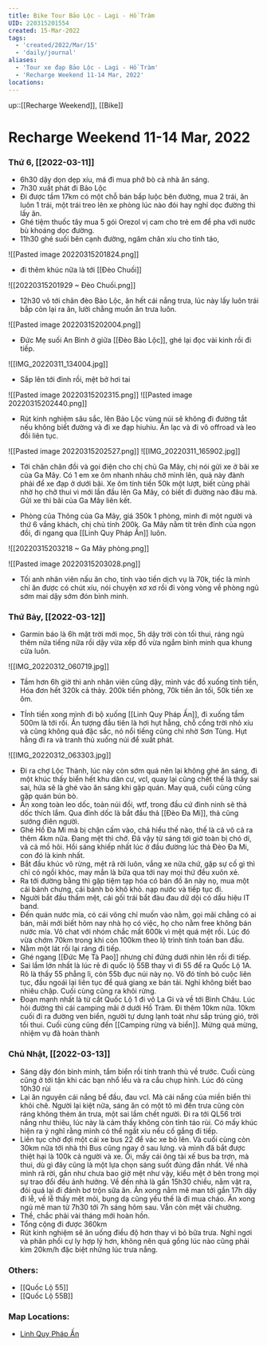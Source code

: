 ```yaml
---
title: Bike Tour Bảo Lộc - Lagi - Hồ Tràm
UID: 220315201554
created: 15-Mar-2022
tags:
  - 'created/2022/Mar/15'
  - 'daily/journal'
aliases:
  - 'Tour xe đạp Bảo Lộc - Lagi - Hồ Tràm'
  - 'Recharge Weekend 11-14 Mar, 2022'
locations: 
---
```

up::[[Recharge Weekend]], [[Bike]]

# Recharge Weekend 11-14 Mar, 2022

### Thứ 6, [[2022-03-11]]
- 6h30 dậy dọn dẹp xíu, má đi mua phở bò cả nhà ăn sáng.
- 7h30 xuất phát đi Bảo Lộc
- Đi được tầm 17km có một chỗ bán bắp luộc bên đường, mua 2 trái, ăn luôn 1 trái, một trái treo lên xe phòng lúc nào đói hay nghỉ dọc đường thì lấy ăn.
- Ghé tiệm thuốc tây mua 5 gói Orezol vị cam cho trẻ em để pha với nước bù khoáng dọc đường.
- 11h30 ghé suối bên cạnh đường, ngâm chân xíu cho tỉnh táo, 

![[Pasted image 20220315201824.png]]

- đi thêm khúc nữa là tới [[Đèo Chuối]]

![[20220315201929 ~ Đèo Chuối.png]]

- 12h30 vô tới chân đèo Bảo Lộc, ăn hết cái nắng trưa, lúc này lấy luôn trái bắp còn lại ra ăn, lười chẳng muốn ăn trưa luôn.

![[Pasted image 20220315202004.png]]

- Đức Mẹ suối An Bình ở giữa [[Đèo Bảo Lộc]], ghé lại đọc vài kinh rồi đi tiếp.

![[IMG_20220311_134004.jpg]]

- Sắp lên tới đỉnh rồi, mệt bở hơi tai

![[Pasted image 20220315202315.png]]
![[Pasted image 20220315202440.png]]

- Rút kinh nghiệm sâu sắc, lên Bảo Lộc vùng núi sẽ không đi đường tắt nếu không biết đường và đi xe đạp hiuhiu. Ăn lạc và đi vô offroad và leo đồi liên tục.

![[Pasted image 20220315202527.png]]
![[IMG_20220311_165902.jpg]]

- Tới chân chân đồi và gọi điện cho chị chủ Ga Mây,  chị nói gửi xe ở bãi xe của Ga Mây. Có 1 em xe ôm nhanh nhảu chở mình lên, quả này đành phải để xe đạp ở dưới bãi. Xe ôm tính tiền 50k một lượt, biết cũng phải nhờ họ chở thui vì mới lần đầu lên Ga Mây, có biết đi đường nào đâu mà. Gửi xe thì bãi của Ga Mây liên kết.

- Phòng của Thông của Ga Mây, giá 350k 1 phòng, mình đi một người và thứ 6 vắng khách, chị chủ tính 200k. Ga Mây nằm tít trên đỉnh của ngọn đồi, đi ngang qua [[Linh Quy Pháp Ấn]] luôn.

![[20220315203218 ~ Ga Mây phòng.png]]

![[Pasted image 20220315203028.png]]

- Tối anh nhân viên nấu ăn cho, tính vào tiền dịch vụ là 70k, tiếc là mình chỉ ăn được có chút xíu, nói chuyện xơ xơ rồi đi vòng vòng về phòng ngủ sớm mai dậy sớm đón bình minh.

### Thứ Bảy, [[2022-03-12]]
- Garmin báo là 6h mặt trời mới mọc, 5h dậy trời còn tối thui, ráng ngủ thêm nửa tiếng nữa rồi dậy vừa  xếp đồ vừa ngắm bình minh qua khung cửa luôn.

![[IMG_20220312_060719.jpg]]

- Tầm hơn 6h giờ thì anh nhân viên cũng dậy, mình vác đồ xuống tính tiền, Hóa đơn hết 320k cả thảy. 200k tiền phòng, 70k tiền ăn tối, 50k tiền xe ôm.

- TÍnh tiền xong mình đi bộ xuống [[Linh Quy Pháp Ấn]], đi xuống tầm 500m là tới rồi. Ấn tượng đầu tiên là hơi hụt hẫng, chỗ cổng trời nhỏ xíu và cũng không quá đặc sắc, nó nổi tiếng cũng chỉ nhờ Sơn Tùng. Hụt hẫng đi ra và tranh thủ xuống núi để xuất phát.

![[IMG_20220312_063303.jpg]]

- Đi ra chợ Lộc Thành, lúc này còn sớm quá nên lại không ghé ăn sáng, đi một khúc thấy biển hết khu dân cư, vcl, quay lại cũng chết thế là thấy sai sai, hứa sẽ là ghé vào ăn sáng khi gặp quán. May quá, cuối cũng cũng gặp quán bún bò.
- Ăn xong toàn leo dốc, toàn núi đồi, wtf, trong đầu cứ đinh ninh sẽ thả dốc thích lắm. Qua đỉnh dốc là bắt đầu thả [[Đèo Đa Mi]], thả cũng sướng điên người.
- Ghé Hồ Đa Mi mà bị chặn cấm vào, chả hiểu thế nào, thế là cả vô cả ra thêm 4km nữa. Đang mệt thì chớ. Đã vậy từ sáng tới giờ toàn bị chó dí, vã cả mồ hôi. Hồi sáng khiếp nhất lúc ở đầu đường lúc thả Đèo Đa Mi, con đó là kinh nhất.
- Bắt đầu khúc vô rừng, mệt rã rời luôn, vắng xe nữa chứ, gặp sự cố gì thì chỉ có ngồi khóc, may mắn là bữa qua tới nay mọi thứ đều xuôn xẻ.
- Ra tới đường bằng thì gặp tiệm tạp hóa có bán đồ ăn này nọ, mua một cái bánh chưng, cái bánh bò khô khỏ. nạp nước và tiếp tục đi.
- Người bắt đầu thấm mệt, cái gối trái bắt đàu đau dữ dội có dấu hiệu IT band.
- Đến quán nước mía, có cái võng chỉ muốn vào nằm, gọi mãi chẳng có ai bán, mãi mới biết hôm nay nhà họ có việc, họ cho nằm free không bán nước mía. Vô chat với nhóm chắc mất 600k vì mệt quá mệt rồi. Lúc đó vừa chớm 70km trong khi còn 100km theo lộ trình tính toán ban đầu.
- Nằm một lát rồi lại ráng đi tiếp.
- Ghé ngang [[Đức Mẹ Tà Pao]] nhưng chỉ đứng dưới nhìn lên rồi đi tiếp.
- Sai lầm lớn nhất là lúc rẽ đi quốc lộ 55B thay vì đi 55 để ra Quốc Lộ 1A. Rõ là thấy 55 phẳng lì, còn 55b đục núi này nọ. Vô đó tính bỏ cuộc liên tục, đầu ngoái lại liên tục để quá giang xe bán tải. Nghỉ không biết bao nhiêu chập. Cuối cùng cũng ra khỏi rừng.
- Đoạn mạnh nhất là từ cắt Quốc Lộ 1 đi vô La Gi và về tới Bình Châu. Lúc hỏi đường thì cái camping mãi ở dưới Hồ Tràm. Đi thêm 10km nữa. 10km cuối đi ra đường ven biển, người tự dưng lạnh toát như sắp trúng gió, trời tối thui. Cuối cùng cũng đến [[Camping rừng và biển]]. Mừng quá mừng, nhiệm vụ đã hoàn thành

### Chủ Nhật, [[2022-03-13]]
- Sáng dậy đón bình minh, tắm biển rồi tính tranh thủ về trước. Cuối cùng cũng ở tới tận khi các bạn nhổ lều và ra cầu chụp hình. Lúc đó cũng 10h30 rùi
- Lại ăn nguyên cái nắng bể đầu, đau vcl. Mà cái nắng của miền biển thì khỏi chê. Người lại kiệt nữa, sáng ăn có một tô mì đến trưa cũng còn ráng không thèm ăn trưa, một sai lầm chết người. Đi ra tới QL56 trời nắng như thiêu, lúc này là cảm thấy không còn tỉnh táo rùi. Có mấy khúc hiện ra ý nghĩ rằng mình có thể ngất xỉu nếu cố gắng đi tiếp.
- Liên tục chờ đợi một cái xe bus 22 để vác xe bỏ lên. Và cuối cùng còn 30km nữa tới nhà thì Bus cũng ngay ở sau lưng. và mình đã bắt được thiệt hại là 100k cả người và xe. Ôi, mấy cái ông tài xế bus ba trợn, mà thui, dù gì đây cũng là một lựa chọn sáng suốt đúng đắn nhất. Về nhà mình rã rời, gần như chưa bao giờ mệt như vậy, kiểu mệt ở bên trong mọi sự trao đổi đều ảnh hưởng. Về đến nhà là gần 15h30 chiều, nằm vật ra, đói quá lại đi đánh bơ trộn sữa ăn. Ăn xong nằm mê man tới gần 17h dậy đi lễ, về lễ thấy mệt mỏi, bụng dạ cũng yếu thế là đi mua cháo. Ăn xong ngủ mê man từ 7h30 tới 7h sáng hôm sau. Vẫn còn mệt vãi chưởng.
- Thề, chắc phải vài tháng mới hoàn hồn.
- Tổng cộng đi được 360km
- Rút kinh nghiệm sẽ ăn uống điều độ hơn thay vì bỏ bữa trưa. Nghỉ ngơi và phân phối cự ly hợp lý hơn, không nên quá gồng lúc nào cũng phải kìm 20km/h đặc biệt những lúc trưa nắng.

### Others:
- [[Quốc Lộ 55]]
- [[Quốc Lộ 55B]]

### Map Locations:
- [Linh Quy Pháp Ấn](geo:11.41895272129495,107.82301041277093)